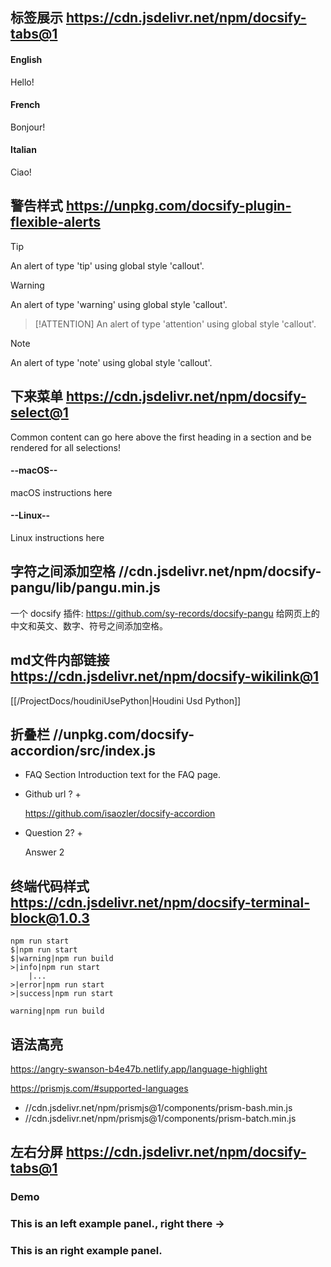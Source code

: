 
## 标签展示 https://cdn.jsdelivr.net/npm/docsify-tabs@1
<!-- tabs:start -->
#### **English**
Hello!
#### **French**
Bonjour!
#### **Italian**
Ciao!
<!-- tabs:end -->

## 警告样式 https://unpkg.com/docsify-plugin-flexible-alerts
> [!TIP]
> An alert of type 'tip' using global style 'callout'.

> [!WARNING]
> An alert of type 'warning' using global style 'callout'.

> [!ATTENTION]
> An alert of type 'attention' using global style 'callout'.

> [!NOTE]
> An alert of type 'note' using global style 'callout'.

## 下来菜单 https://cdn.jsdelivr.net/npm/docsify-select@1
<!-- select:start -->
<!-- select-menu-labels: Operating System -->
Common content can go here above the first heading in a section and be rendered for all selections!
#### --macOS--
macOS instructions here
#### --Linux--
Linux instructions here
<!-- select:end -->

## 字符之间添加空格 //cdn.jsdelivr.net/npm/docsify-pangu/lib/pangu.min.js
一个 docsify 插件: https://github.com/sy-records/docsify-pangu 给网页上的中文和英文、数字、符号之间添加空格。

## md文件内部链接 https://cdn.jsdelivr.net/npm/docsify-wikilink@1
[[/ProjectDocs/houdiniUsePython|Houdini Usd Python]]

## 折叠栏 //unpkg.com/docsify-accordion/src/index.js
 * FAQ Section
Introduction text for the FAQ page.
+ Github url ? +

  https://github.com/isaozler/docsify-accordion

+ Question 2? +

  Answer 2

## 终端代码样式 https://cdn.jsdelivr.net/npm/docsify-terminal-block@1.0.3
```terminal
npm run start
$|npm run start
$|warning|npm run build
>|info|npm run start
    |...
>|error|npm run start
>|success|npm run start

warning|npm run build
```

## 语法高亮
https://angry-swanson-b4e47b.netlify.app/language-highlight

https://prismjs.com/#supported-languages
  * //cdn.jsdelivr.net/npm/prismjs@1/components/prism-bash.min.js
  * //cdn.jsdelivr.net/npm/prismjs@1/components/prism-batch.min.js

## 左右分屏 https://cdn.jsdelivr.net/npm/docsify-tabs@1
<!-- panels:start -->
<!-- div:title-panel -->
### Demo
<!-- div:left-panel -->
### This is an left example panel., right there →
<!-- div:right-panel -->
### This is an right example panel.
<!-- panels:end -->